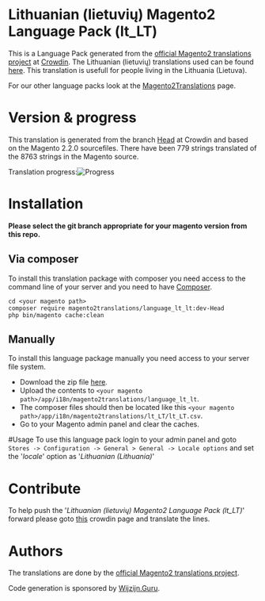 # Lithuanian (lietuvių) Magento2 Language Pack (lt_LT)
This is a Language Pack generated from the [official Magento2 translations project](https://crowdin.com/project/magento-2) at [Crowdin](https://crowdin.com).
The Lithuanian (lietuvių) translations used can be found [here](https://crowdin.com/project/magento-2/lt).
This translation is usefull for people living in the Lithuania (Lietuva).

For our other language packs look at the [Magento2Translations](http://magento2translations.github.io/) page.

# Version & progress
This translation is generated from the branch [Head](https://crowdin.com/project/magento-2/lt#/Head) at Crowdin and based on the Magento 2.2.0 sourcefiles.
There have been  779 strings translated of the 8763 strings in the Magento source.

Translation progress:![Progress](http://progressed.io/bar/9)

# Installation
**Please select the git branch appropriate for your magento version from this repo.**
## Via composer
To install this translation package with composer you need access to the command line of your server and you need to have [Composer](https://getcomposer.org).
```
cd <your magento path>
composer require magento2translations/language_lt_lt:dev-Head
php bin/magento cache:clean
```
## Manually
To install this language package manually you need access to your server file system.
* Download the zip file [here](https://github.com/Magento2Translations/language_lt_lt/archive/Head.zip).
* Upload the contents to `<your magento path>/app/i18n/magento2translations/language_lt_lt`.
* The composer files should then be located like this `<your magento path>/app/i18n/magento2translations/lt_LT/lt_LT.csv`.
* Go to your Magento admin panel and clear the caches.

#Usage
To use this language pack login to your admin panel and goto `Stores -> Configuration -> General > General -> Locale options` and set the '*locale*' option as '*Lithuanian (Lithuania)*'

# Contribute
To help push the '*Lithuanian (lietuvių) Magento2 Language Pack (lt_LT)*' forward please goto [this](https://crowdin.com/project/magento-2/lt) crowdin page and translate the lines.

# Authors
The translations are done by the [official Magento2 translations project](https://crowdin.com/project/magento-2).

Code generation is sponsored by [Wijzijn.Guru](http://www.wijzijn.guru/).